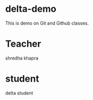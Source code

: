 # delta-demo
This is demo on Git and Github classes.

# Teacher
shredha khapra

# student 
delta student
